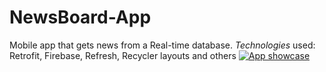# NewsBoard-App
Mobile app that gets news from a Real-time database.  *Technologies* used: Retrofit, Firebase, Refresh, Recycler layouts and others
[![App showcase](https://youtube.com/shorts/XCeZM81ZSi8/maxresdefault.jpg)](https://youtube.com/shorts/XCeZM81ZSi8)
